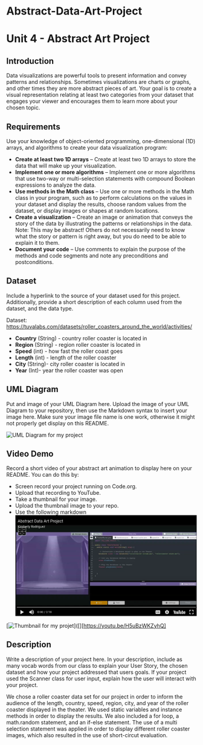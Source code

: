 # Abstract-Data-Art-Project
# Unit 4 - Abstract Art Project

## Introduction

Data visualizations are powerful tools to present information and convey patterns and relationships. Sometimes visualizations are charts or graphs, and other times they are more abstract pieces of art. Your goal is to create a visual representation relating at least two categories from your dataset that engages your viewer and encourages them to learn more about your chosen topic.

## Requirements

Use your knowledge of object-oriented programming, one-dimensional (1D) arrays, and algorithms to create your data visualization program:

- **Create at least two 1D arrays** – Create at least two 1D arrays to store the data that will make up your visualization.
- **Implement one or more algorithms** – Implement one or more algorithms that use two-way or multi-selection statements with compound Boolean expressions to analyze the data.
- **Use methods in the Math class** – Use one or more methods in the Math class in your program, such as to perform calculations on the values in your dataset and display the results, choose random values from the dataset, or display images or shapes at random locations.
- **Create a visualization** – Create an image or animation that conveys the story of the data by illustrating the patterns or relationships in the data.
  Note: This may be abstract! Others do not necessarily need to know what the story or pattern is right away, but you do need to be able to explain it to them.
- **Document your code** – Use comments to explain the purpose of the methods and code segments and note any preconditions and postconditions.

## Dataset

Include a hyperlink to the source of your dataset used for this project. Additionally, provide a short description of each column used from the dataset, and the data type.

Dataset: https://tuvalabs.com/datasets/roller_coasters_around_the_world/activities/

- **Country** (String) - country roller coaster is located in 
- **Region** (String) - region roller coaster is located in 
- **Speed** (int) - how fast the roller coast goes 
- **Length** (int) - length of the roller coaster
- **City** (String)- city roller coaster is located in
- **Year** (Int)- year the roller coaster was open
## UML Diagram

Put and image of your UML Diagram here. Upload the image of your UML Diagram to your repository, then use the Markdown syntax to insert your image here. Make sure your image file name is one work, otherwise it might not properly get display on this README.

![UML Diagram for my project](nameOfImageFileHere.png)

## Video Demo

Record a short video of your abstract art animation to display here on your README. You can do this by:

- Screen record your project running on Code.org.
- Upload that recording to YouTube.
- Take a thumbnail for your image.
- Upload the thumbnail image to your repo.
- Use the following markdown
![alt text](image-1.png)

[![Thumbnail for my projet](nameOfThumbnail.png)]([][https://youtu.be/H5uBzWKZyhQ]

## Description

Write a description of your project here. In your description, include as many vocab words from our class to explain your User Story, the chosen dataset and how your project addressed that users goals. If your project used the Scanner class for user input, explain how the user will interact with your project.

We chose a roller coaster data set for our project in order to inform the audience of the length, country, speed, region, city, and year of the roller coaster displayed in the theater. We used static variables and instance methods in order to display the results. We also included a for loop, a math.random statement, and an if-else statement. The use of a multi selection statement was applied in order to display different roller coaster images, which also resulted in the use of short-circut evaluation. 
